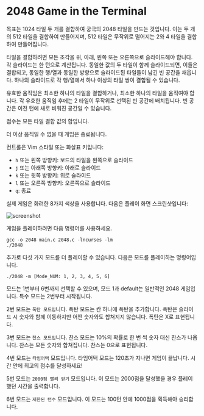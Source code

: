 2048 Game in the Terminal
=====

목표는 1024 타일 두 개를 결합하여 궁극의 2048 타일을 만드는 것입니다. 
이는 두 개의 512 타일을 결합하여 만들어지며, 512 타일은 무작위로 떨어지는 2와 4 타일을 결합하여 만들어집니다.

타일을 결합하려면 모든 조각을 위, 아래, 왼쪽 또는 오른쪽으로 슬라이드해야 합니다. 
각 슬라이드는 한 턴으로 계산됩니다. 
동일한 값의 두 타일이 함께 슬라이드되면, 이들은 결합되고, 동일한 행/열과 동일한 방향으로 슬라이드된 타일들이 남긴 빈 공간을 채웁니다. 
하나의 슬라이드로 각 행/열에서 하나 이상의 타일 쌍이 결합될 수 있습니다.

유효한 움직임은 최소한 하나의 타일을 결합하거나, 최소한 하나의 타일을 움직여야 합니다. 
각 유효한 움직임 후에는 2 타일이 무작위로 선택된 빈 공간에 배치됩니다. 
빈 공간은 이전 턴에 새로 비워진 공간일 수 있습니다.

점수는 모든 타일 결합 값의 합입니다.

더 이상 움직일 수 없을 때 게임은 종료됩니다.

컨트롤은 Vim 스타일 또는 화살표 키입니다:

- `h` 또는 왼쪽 방향키: 보드의 타일을 왼쪽으로 슬라이드
- `j` 또는 아래쪽 방향키: 아래로 슬라이드
- `k` 또는 윗쪽 방향키: 위로 슬라이드
- `l` 또는 오른쪽 방향키: 오른쪽으로 슬라이드
- `q`: 종료

실제 게임은 화려한 8가지 색상을 사용합니다. 다음은 플레이 화면 스크린샷입니다:

![screenshot](https://github.com/JungHJ99/2048_KAU/assets/64583540/c20541be-5179-4289-a4b3-a23e69e9c1ae)

게임을 플레이하려면 다음 명령어를 사용하세요.

```
gcc -o 2048 main.c 2048.c -lncurses -lm
./2048
```

추가로 다섯 가지 모드를 더 플레이할 수 있습니다.
다음은 모드를 플레이하는 명령어입니다.

```
./2048 -m [Mode_NUM: 1, 2, 3, 4, 5, 6]
```

모드는 1번부터 6번까지 선택할 수 있으며, 모드 1과 default는 일반적인 2048 게임입니다.
특수 모드는 2번부터 시작됩니다.

2번 모드는 `폭탄 모드입`니다. 폭탄 모드는 칸 하나에 폭탄을 추가합니다. 
폭탄은 슬라이드 시 숫자와 함께 이동하지만 어떤 숫자와도 합쳐지지 않습니다. 폭탄은 X로 표현됩니다.

3번 모드는 `찬스 모드입`니다. 찬스 모드는 10%의 확률로 한 번 씩 숫자 대신 찬스가 나옵니다. 
찬스는 모든 숫자와 합쳐집니다. 찬스는 0으로 표현됩니다. 

4번 모드는 `타임어택` 모드입니다. 타임어택 모드는 120초가 지나면 게임이 끝납니다. 시간 안에 최고의 점수를 달성하세요!

5번 모드는 `2000점 빨리 얻기` 모드입니다. 이 모드는 2000점을 달성했을 경우 플레이 했던 시간을 출력합니다.

6번 모드는 `제한된 턴수` 모드입니다. 이 모드는 100턴 안에 1000점을 획득해야 승리합니다. 

